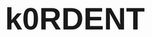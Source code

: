 <div align="center">
  <h1 style="
      font-size: 70px;
      font-family: sans-serif;
      color: var(--color-fg-default);
      margin: 0;
  ">
    k0RDENT
  </h1>
</div>
